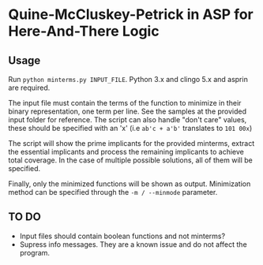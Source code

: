 # Quine-McCluskey-Petrick in ASP for Here-And-There Logic

## Usage
Run ```python minterms.py INPUT_FILE```. Python 3.x and clingo 5.x and asprin are required.

The input file must contain the terms of the function to minimize in their binary representation, one term per line.
See the samples at the provided input folder for reference. The script can also handle "don't care" values, these
should be specified with an 'x' (i.e ```ab'c + a'b'``` translates to ```101 00x```)

The script will show the prime implicants for the provided minterms, extract the essential implicants and process the
remaining implicants to achieve total coverage. In the case of multiple possible solutions, all of them will be specified.

Finally, only the minimized functions will be shown as output.
Minimization method can be specified through the ```-m / --minmode``` parameter.

## TO DO
* Input files should contain boolean functions and not minterms?
* Supress info messages. They are a known issue and do not affect the program.
